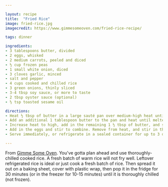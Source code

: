 ```yaml
---

layout: recipe
title:  "Fried Rice"
image: fried-rice.jpg
imagecredit: https://www.gimmesomeoven.com/fried-rice-recipe/

tags: dinner

ingredients:
- 3 tablespoons butter, divided
- 2 eggs, whisked
- 2 medium carrots, peeled and diced
- ½ cup frozen peas
- 1 small white onion, diced
- 3 cloves garlic, minced
- salt and pepper
- 4 cups cooked and chilled rice 
- 3 green onions, thinly sliced
- 3-4 tbsp soy sauce, or more to taste
- 2 tbsp oyster sauce (optional)
- ½ tsp toasted sesame oil

directions:
- Heat ½ tbsp of butter in a large sauté pan over medium-high heat until melted. Add egg, and cook until scrambled, stirring occasionally. Remove egg, and transfer to a separate plate.
- Add an additional 1 tablespoon butter to the pan and heat until melted. Add carrots, onion, peas and garlic, and season with a generous pinch of salt and pepper. Sauté for about 5 minutes or until the onion and carrots are soft. 
- Increase heat to high, add in the remaining 1 ½ tbsp of butter, and stir until melted. Immediately add the rice, green onions, soy sauce and oyster sauce (if using), and stir until combined. Continue stirring for an additional 3 minutes to fry the rice. 
- Add in the eggs and stir to combine. Remove from heat, and stir in the sesame oil until combined.
- Serve immediately, or refrigerate in a sealed container for up to 3 days.

---
```


From [Gimme Some Oven](https://www.gimmesomeoven.com/fried-rice-recipe/). You've gotta plan ahead and use thoroughly-chilled cooked rice. A fresh batch of warm rice will not fry well. Leftover refrigerated rice is ideal or just cook a fresh batch of rice. Then spread it out on a baking sheet, cover with plastic wrap, then pop it in the fridge for 30 minutes (or in the freezer for 10-15 minutes) until it is thoroughly chilled (not frozen).
